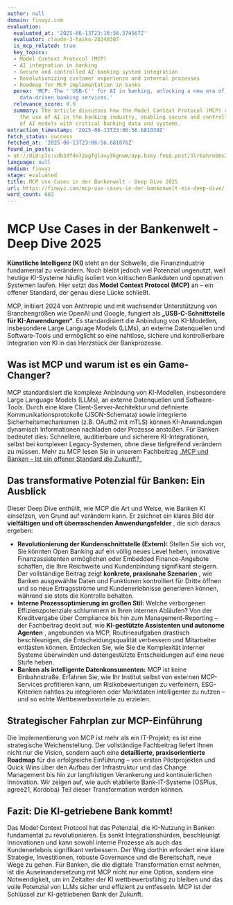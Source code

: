 ```yaml
---
author: null
domain: finwyz.com
evaluation:
  evaluated_at: '2025-06-13T23:10:56.574567Z'
  evaluator: claude-3-haiku-20240307
  is_mcp_related: true
  key_topics:
  - Model Context Protocol (MCP)
  - AI integration in banking
  - Secure and controlled AI-banking system integration
  - Revolutionizing customer experience and internal processes
  - Roadmap for MCP implementation in banks
  perex: 'MCP: The ''USB-C'' for AI in banking, unlocking a new era of intelligent,
    data-driven banking services.'
  relevance_score: 0.9
  summary: The article discusses how the Model Context Protocol (MCP) can revolutionize
    the use of AI in the banking industry, enabling secure and controlled integration
    of AI models with critical banking data and systems.
extraction_timestamp: '2025-06-13T23:06:56.681039Z'
fetch_status: success
fetched_at: '2025-06-13T23:06:56.681076Z'
found_in_posts:
- at://did:plc:cdb3df4m72agfglavy3kgnwm/app.bsky.feed.post/3lrbahreb6s2u
language: null
medium: finwyz
stage: evaluated
title: MCP Use Cases in der Bankenwelt - Deep Dive 2025
url: https://finwyz.com/mcp-use-cases-in-der-bankenwelt-ein-deep-dive/
word_count: 602
---
```


# MCP Use Cases in der Bankenwelt - Deep Dive 2025

**Künstliche Intelligenz \(KI\)** steht an der Schwelle, die Finanzindustrie fundamental zu verändern. Noch bleibt jedoch viel Potenzial ungenutzt, weil heutige KI-Systeme häufig isoliert von kritischen Bankdaten und operativen Systemen laufen. Hier setzt das **Model Context Protocol \(MCP\)** an – ein offener Standard, der genau diese Lücke schließt.

MCP, initiiert 2024 von Anthropic und mit wachsender Unterstützung von Branchengrößen wie OpenAI und Google, fungiert als **„USB-C-Schnittstelle für KI-Anwendungen“**. Es standardisiert die Anbindung von KI-Modellen, insbesondere Large Language Models \(LLMs\), an externe Datenquellen und Software-Tools und ermöglicht so eine nahtlose, sichere und kontrollierbare Integration von KI in das Herzstück der Bankprozesse.

## Was ist MCP und warum ist es ein Game-Changer?

MCP standardisiert die komplexe Anbindung von KI-Modellen, insbesondere Large Language Models \(LLMs\), an externe Datenquellen und Software-Tools. Durch eine klare Client-Server-Architektur und definierte Kommunikationsprotokolle \(JSON-Schemata\) sowie integrierte Sicherheitsmechanismen \(z.B. OAuth2 mit mTLS\) können KI-Anwendungen dynamisch Informationen nachladen oder Prozesse anstoßen. Für Banken bedeutet dies: Schnellere, auditierbare und sicherere KI-Integrationen, selbst bei komplexen Legacy-Systemen, ohne diese tiefgreifend verändern zu müssen. Mehr zu MCP lesen Sie in unserem Fachbeitrag „[MCP und Banken – Ist ein offener Standard die Zukunft?](https://finwyz.com/mcp-und-banken-ist-ein-offener-standard-die-zukunft/)„

## Das transformative Potenzial für Banken: Ein Ausblick

Dieser Deep Dive enthüllt, wie MCP die Art und Weise, wie Banken KI einsetzen, von Grund auf verändern kann. Er zeichnet ein klares Bild der **vielfältigen und oft überraschenden Anwendungsfelder** , die sich daraus ergeben:

  * **Revolutionierung der Kundenschnittstelle \(Extern\):** Stellen Sie sich vor, Sie könnten Open Banking auf ein völlig neues Level heben, innovative Finanzassistenten ermöglichen oder Embedded Finance-Angebote schaffen, die Ihre Reichweite und Kundenbindung signifikant steigern. Der vollständige Beitrag zeigt **konkrete, praxisnahe Szenarien** , wie Banken ausgewählte Daten und Funktionen kontrolliert für Dritte öffnen und so neue Ertragsströme und Kundenerlebnisse generieren können, während sie stets die Kontrolle behalten.
  * **Interne Prozessoptimierung im großen Stil:** Welche verborgenen Effizienzpotenziale schlummern in Ihren internen Abläufen? Von der Kreditvergabe über Compliance bis hin zum Management-Reporting – der Fachbeitrag deckt auf, wie **KI-gestützte Assistenten und autonome Agenten** , angebunden via MCP, Routineaufgaben drastisch beschleunigen, die Entscheidungsqualität verbessern und Mitarbeiter entlasten können. Entdecken Sie, wie Sie die Komplexität interner Systeme überwinden und datengestützte Entscheidungen auf eine neue Stufe heben.
  * **Banken als intelligente Datenkonsumenten:** MCP ist keine Einbahnstraße. Erfahren Sie, wie Ihr Institut selbst von externen MCP-Services profitieren kann, um Risikobewertungen zu verfeinern, ESG-Kriterien nahtlos zu integrieren oder Marktdaten intelligenter zu nutzen – und so echte Wettbewerbsvorteile zu erzielen.

## Strategischer Fahrplan zur MCP-Einführung

Die Implementierung von MCP ist mehr als ein IT-Projekt; es ist eine strategische Weichenstellung. Der vollständige Fachbeitrag liefert Ihnen nicht nur die Vision, sondern auch eine **detaillierte, praxisorientierte Roadmap** für die erfolgreiche Einführung – von ersten Pilotprojekten und Quick Wins über den Aufbau der Infrastruktur und das Change Management bis hin zur langfristigen Verankerung und kontinuierlichen Innovation. Wir zeigen auf, wie auch etablierte Bank-IT-Systeme \(OSPlus, agree21, Kordoba\) Teil dieser Transformation werden können.

## Fazit: Die KI-getriebene Bank kommt\!

Das Model Context Protocol hat das Potenzial, die KI-Nutzung in Banken fundamental zu revolutionieren. Es senkt Integrationshürden, beschleunigt Innovationen und kann sowohl interne Prozesse als auch das Kundenerlebnis signifikant verbessern. Der Weg dorthin erfordert eine klare Strategie, Investitionen, robuste Governance und die Bereitschaft, neue Wege zu gehen. Für Banken, die die digitale Transformation ernst nehmen, ist die Auseinandersetzung mit MCP nicht nur eine Option, sondern eine Notwendigkeit, um im Zeitalter der KI wettbewerbsfähig zu bleiben und das volle Potenzial von LLMs sicher und effizient zu entfesseln. MCP ist der Schlüssel zur KI-getriebenen Bank der Zukunft.